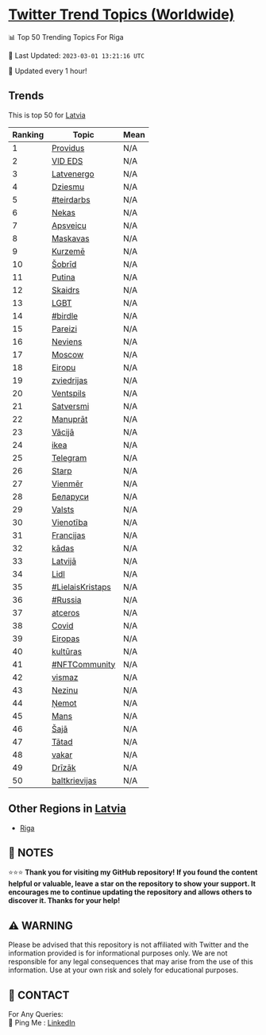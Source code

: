 [Twitter Trend Topics (Worldwide)](https://github.com/ErcinDedeoglu/Twitter-Trend-Topics)
==========


📊 Top 50 Trending Topics For Riga

📆 Last Updated: `2023-03-01 13:21:16 UTC`

🔧 Updated every 1 hour!


## Trends

This is top 50 for [Latvia](</Latvia>)

| Ranking | Topic | Mean |
| ------- | ------------ | ------------ |
| 1 | [Providus](http://twitter.com/search?q=Providus) | N/A |
| 2 | [VID EDS](http://twitter.com/search?q=VID+EDS) | N/A |
| 3 | [Latvenergo](http://twitter.com/search?q=Latvenergo) | N/A |
| 4 | [Dziesmu](http://twitter.com/search?q=Dziesmu) | N/A |
| 5 | [#teirdarbs](http://twitter.com/search?q=%23teirdarbs) | N/A |
| 6 | [Nekas](http://twitter.com/search?q=Nekas) | N/A |
| 7 | [Apsveicu](http://twitter.com/search?q=Apsveicu) | N/A |
| 8 | [Maskavas](http://twitter.com/search?q=Maskavas) | N/A |
| 9 | [Kurzemē](http://twitter.com/search?q=Kurzem%c4%93) | N/A |
| 10 | [Šobrīd](http://twitter.com/search?q=%c5%a0obr%c4%abd) | N/A |
| 11 | [Putina](http://twitter.com/search?q=Putina) | N/A |
| 12 | [Skaidrs](http://twitter.com/search?q=Skaidrs) | N/A |
| 13 | [LGBT](http://twitter.com/search?q=LGBT) | N/A |
| 14 | [#birdle](http://twitter.com/search?q=%23birdle) | N/A |
| 15 | [Pareizi](http://twitter.com/search?q=Pareizi) | N/A |
| 16 | [Neviens](http://twitter.com/search?q=Neviens) | N/A |
| 17 | [Moscow](http://twitter.com/search?q=Moscow) | N/A |
| 18 | [Eiropu](http://twitter.com/search?q=Eiropu) | N/A |
| 19 | [zviedrijas](http://twitter.com/search?q=zviedrijas) | N/A |
| 20 | [Ventspils](http://twitter.com/search?q=Ventspils) | N/A |
| 21 | [Satversmi](http://twitter.com/search?q=Satversmi) | N/A |
| 22 | [Manuprāt](http://twitter.com/search?q=Manupr%c4%81t) | N/A |
| 23 | [Vācijā](http://twitter.com/search?q=V%c4%81cij%c4%81) | N/A |
| 24 | [ikea](http://twitter.com/search?q=ikea) | N/A |
| 25 | [Telegram](http://twitter.com/search?q=Telegram) | N/A |
| 26 | [Starp](http://twitter.com/search?q=Starp) | N/A |
| 27 | [Vienmēr](http://twitter.com/search?q=Vienm%c4%93r) | N/A |
| 28 | [Беларуси](http://twitter.com/search?q=%d0%91%d0%b5%d0%bb%d0%b0%d1%80%d1%83%d1%81%d0%b8) | N/A |
| 29 | [Valsts](http://twitter.com/search?q=Valsts) | N/A |
| 30 | [Vienotība](http://twitter.com/search?q=Vienot%c4%abba) | N/A |
| 31 | [Francijas](http://twitter.com/search?q=Francijas) | N/A |
| 32 | [kādas](http://twitter.com/search?q=k%c4%81das) | N/A |
| 33 | [Latvijā](http://twitter.com/search?q=Latvij%c4%81) | N/A |
| 34 | [Lidl](http://twitter.com/search?q=Lidl) | N/A |
| 35 | [#LielaisKristaps](http://twitter.com/search?q=%23LielaisKristaps) | N/A |
| 36 | [#Russia](http://twitter.com/search?q=%23Russia) | N/A |
| 37 | [atceros](http://twitter.com/search?q=atceros) | N/A |
| 38 | [Covid](http://twitter.com/search?q=Covid) | N/A |
| 39 | [Eiropas](http://twitter.com/search?q=Eiropas) | N/A |
| 40 | [kultūras](http://twitter.com/search?q=kult%c5%abras) | N/A |
| 41 | [#NFTCommunity](http://twitter.com/search?q=%23NFTCommunity) | N/A |
| 42 | [vismaz](http://twitter.com/search?q=vismaz) | N/A |
| 43 | [Nezinu](http://twitter.com/search?q=Nezinu) | N/A |
| 44 | [Ņemot](http://twitter.com/search?q=%c5%85emot) | N/A |
| 45 | [Mans](http://twitter.com/search?q=Mans) | N/A |
| 46 | [Šajā](http://twitter.com/search?q=%c5%a0aj%c4%81) | N/A |
| 47 | [Tātad](http://twitter.com/search?q=T%c4%81tad) | N/A |
| 48 | [vakar](http://twitter.com/search?q=vakar) | N/A |
| 49 | [Drīzāk](http://twitter.com/search?q=Dr%c4%abz%c4%81k) | N/A |
| 50 | [baltkrievijas](http://twitter.com/search?q=baltkrievijas) | N/A |



## Other Regions in [Latvia](</Latvia>)

* [Riga](</Latvia/Riga.md>)



## 📝 NOTES

⭐⭐⭐ **Thank you for visiting my GitHub repository! If you found the content helpful or valuable, leave a star on the repository to show your support. It encourages me to continue updating the repository and allows others to discover it. Thanks for your help!**


## ⚠️ WARNING

Please be advised that this repository is not affiliated with Twitter and the information provided is for informational purposes only. We are not responsible for any legal consequences that may arise from the use of this information. Use at your own risk and solely for educational purposes.


## 📨 CONTACT

 For Any Queries:  
            🏓 Ping Me : [LinkedIn](https://www.linkedin.com/in/ercindedeoglu/)
